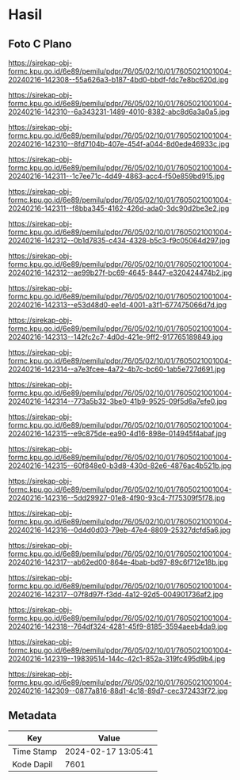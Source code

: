 # Hasil

## Foto C Plano

https://sirekap-obj-formc.kpu.go.id/6e89/pemilu/pdpr/76/05/02/10/01/7605021001004-20240216-142308--55a626a3-b187-4bd0-bbdf-fdc7e8bc620d.jpg

https://sirekap-obj-formc.kpu.go.id/6e89/pemilu/pdpr/76/05/02/10/01/7605021001004-20240216-142310--6a343231-1489-4010-8382-abc8d6a3a0a5.jpg

https://sirekap-obj-formc.kpu.go.id/6e89/pemilu/pdpr/76/05/02/10/01/7605021001004-20240216-142310--8fd7104b-407e-454f-a044-8d0ede46933c.jpg

https://sirekap-obj-formc.kpu.go.id/6e89/pemilu/pdpr/76/05/02/10/01/7605021001004-20240216-142311--1c7ee71c-4d49-4863-acc4-f50e859bd915.jpg

https://sirekap-obj-formc.kpu.go.id/6e89/pemilu/pdpr/76/05/02/10/01/7605021001004-20240216-142311--f8bba345-4162-426d-ada0-3dc90d2be3e2.jpg

https://sirekap-obj-formc.kpu.go.id/6e89/pemilu/pdpr/76/05/02/10/01/7605021001004-20240216-142312--0b1d7835-c434-4328-b5c3-f9c05064d297.jpg

https://sirekap-obj-formc.kpu.go.id/6e89/pemilu/pdpr/76/05/02/10/01/7605021001004-20240216-142312--ae99b27f-bc69-4645-8447-e320424474b2.jpg

https://sirekap-obj-formc.kpu.go.id/6e89/pemilu/pdpr/76/05/02/10/01/7605021001004-20240216-142313--e53d48d0-ee1d-4001-a3f1-677475066d7d.jpg

https://sirekap-obj-formc.kpu.go.id/6e89/pemilu/pdpr/76/05/02/10/01/7605021001004-20240216-142313--142fc2c7-4d0d-421e-9ff2-917765189849.jpg

https://sirekap-obj-formc.kpu.go.id/6e89/pemilu/pdpr/76/05/02/10/01/7605021001004-20240216-142314--a7e3fcee-4a72-4b7c-bc60-1ab5e727d691.jpg

https://sirekap-obj-formc.kpu.go.id/6e89/pemilu/pdpr/76/05/02/10/01/7605021001004-20240216-142314--773a5b32-3be0-41b9-9525-09f5d6a7efe0.jpg

https://sirekap-obj-formc.kpu.go.id/6e89/pemilu/pdpr/76/05/02/10/01/7605021001004-20240216-142315--e9c875de-ea90-4d16-898e-014945f4abaf.jpg

https://sirekap-obj-formc.kpu.go.id/6e89/pemilu/pdpr/76/05/02/10/01/7605021001004-20240216-142315--60f848e0-b3d8-430d-82e6-4876ac4b521b.jpg

https://sirekap-obj-formc.kpu.go.id/6e89/pemilu/pdpr/76/05/02/10/01/7605021001004-20240216-142316--5dd29927-01e8-4f90-93c4-7f75309f5f78.jpg

https://sirekap-obj-formc.kpu.go.id/6e89/pemilu/pdpr/76/05/02/10/01/7605021001004-20240216-142316--0d4d0d03-79eb-47e4-8809-25327dcfd5a6.jpg

https://sirekap-obj-formc.kpu.go.id/6e89/pemilu/pdpr/76/05/02/10/01/7605021001004-20240216-142317--ab62ed00-864e-4bab-bd97-89c6f712e18b.jpg

https://sirekap-obj-formc.kpu.go.id/6e89/pemilu/pdpr/76/05/02/10/01/7605021001004-20240216-142317--07f8d97f-f3dd-4a12-92d5-004901736af2.jpg

https://sirekap-obj-formc.kpu.go.id/6e89/pemilu/pdpr/76/05/02/10/01/7605021001004-20240216-142318--764df324-4281-45f9-8185-3594aeeb4da9.jpg

https://sirekap-obj-formc.kpu.go.id/6e89/pemilu/pdpr/76/05/02/10/01/7605021001004-20240216-142319--19839514-144c-42c1-852a-319fc495d9b4.jpg

https://sirekap-obj-formc.kpu.go.id/6e89/pemilu/pdpr/76/05/02/10/01/7605021001004-20240216-142309--0877a816-88d1-4c18-89d7-cec372433f72.jpg


## Metadata

| Key        | Value               |
| ---------- | ------------------- |
| Time Stamp | 2024-02-17 13:05:41 |
| Kode Dapil | 7601                |



